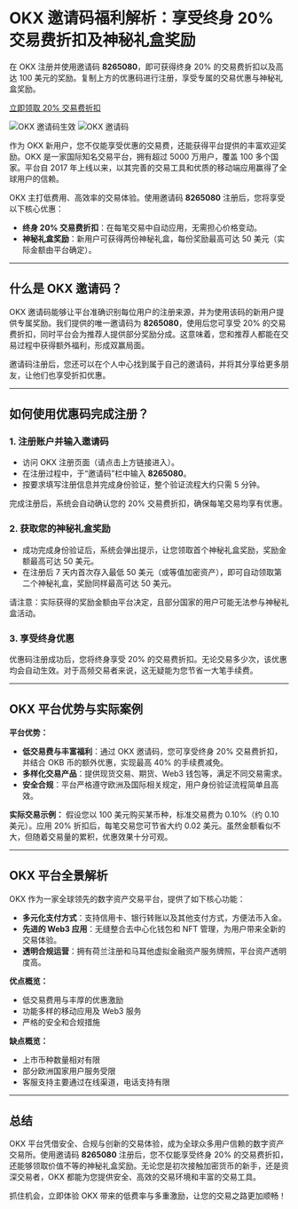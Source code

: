 # OKX 邀请码福利解析：享受终身 20% 交易费折扣及神秘礼盒奖励

在 OKX 注册并使用邀请码 **8265080**，即可获得终身 20% 的交易费折扣以及高达 100 美元的奖励。复制上方的优惠码进行注册，享受专属的交易优惠与神秘礼盒奖励。

[立即领取 20% 交易费折扣](https://bit.ly/OKXe)

![OKX 邀请码生效](https://www.jmhbdh.com/wp-content/img/944579631923216.webp)
![OKX 邀请码](https://www.jmhbdh.com/wp-content/img/2848619458058539.webp)

作为 OKX 新用户，您不仅能享受优惠的交易费，还能获得平台提供的丰富欢迎奖励。OKX 是一家国际知名交易平台，拥有超过 5000 万用户，覆盖 100 多个国家。平台自 2017 年上线以来，以其完善的交易工具和优质的移动端应用赢得了全球用户的信赖。  

OKX 主打低费用、高效率的交易体验。使用邀请码 **8265080** 注册后，您将享受以下核心优惠：
- **终身 20% 交易费折扣**：在每笔交易中自动应用，无需担心价格变动。
- **神秘礼盒奖励**：新用户可获得两份神秘礼盒，每份奖励最高可达 50 美元（实际金额由平台确定）。

---

## 什么是 OKX 邀请码？

OKX 邀请码能够让平台准确识别每位用户的注册来源，并为使用该码的新用户提供专属奖励。我们提供的唯一邀请码为 **8265080**，使用后您可享受 20% 的交易费折扣，同时平台会为推荐人提供部分奖励分成。这意味着，您和推荐人都能在交易过程中获得额外福利，形成双赢局面。

邀请码注册后，您还可以在个人中心找到属于自己的邀请码，并将其分享给更多朋友，让他们也享受折扣优惠。

---

## 如何使用优惠码完成注册？

### 1. 注册账户并输入邀请码

- 访问 OKX 注册页面（请点击上方链接进入）。
- 在注册过程中，于“邀请码”栏中输入 **8265080**。
- 按要求填写注册信息并完成身份验证，整个验证流程大约只需 5 分钟。

完成注册后，系统会自动确认您的 20% 交易费折扣，确保每笔交易均享有优惠。

### 2. 获取您的神秘礼盒奖励

- 成功完成身份验证后，系统会弹出提示，让您领取首个神秘礼盒奖励，奖励金额最高可达 50 美元。
- 在注册后 7 天内首次存入最低 50 美元（或等值加密资产），即可自动领取第二个神秘礼盒，奖励同样最高可达 50 美元。

请注意：实际获得的奖励金额由平台决定，且部分国家的用户可能无法参与神秘礼盒活动。

### 3. 享受终身优惠

优惠码注册成功后，您将终身享受 20% 的交易费折扣。无论交易多少次，该优惠均会自动生效。对于高频交易者来说，这无疑能为您节省一大笔手续费。

---

## OKX 平台优势与实际案例

**平台优势：**
- **低交易费与丰富福利**：通过 OKX 邀请码，您可享受终身 20% 交易费折扣，并结合 OKB 币的额外优惠，实现最高 40% 的手续费减免。
- **多样化交易产品**：提供现货交易、期货、Web3 钱包等，满足不同交易需求。
- **安全合规**：平台严格遵守欧洲及国际相关规定，用户身份验证流程简单且高效。

**实际交易示例：**
假设您以 100 美元购买某币种，标准交易费为 0.10%（约 0.10 美元）。应用 20% 折扣后，每笔交易您可节省大约 0.02 美元。虽然金额看似不大，但随着交易量的累积，优惠效果十分可观。

---

## OKX 平台全景解析

OKX 作为一家全球领先的数字资产交易平台，提供了如下核心功能：
- **多元化支付方式**：支持信用卡、银行转账以及其他支付方式，方便法币入金。
- **先进的 Web3 应用**：无缝整合去中心化钱包和 NFT 管理，为用户带来全新的交易体验。
- **透明合规运营**：拥有荷兰注册和马耳他虚拟金融资产服务牌照，平台资产透明度高。

**优点概览：**
- 低交易费用与丰厚的优惠激励
- 功能多样的移动应用及 Web3 服务
- 严格的安全和合规措施

**缺点概览：**
- 上市币种数量相对有限
- 部分欧洲国家用户服务受限
- 客服支持主要通过在线渠道，电话支持有限

---

## 总结

OKX 平台凭借安全、合规与创新的交易体验，成为全球众多用户信赖的数字资产交易所。使用邀请码 **8265080** 注册后，您不仅能享受终身 20% 的交易费折扣，还能够领取价值不等的神秘礼盒奖励。无论您是初次接触加密货币的新手，还是资深交易者，OKX 都能为您提供安全、高效的交易环境和丰富的交易工具。

抓住机会，立即体验 OKX 带来的低费率与多重激励，让您的交易之路更加顺畅！